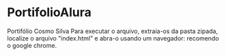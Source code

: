 # PortifolioAlura
Portifólio Cosmo Silva
Para executar o arquivo, extraia-os da pasta zipada, localize o arquivo "index.html" e abra-o usando um navegador: recomendo o google chrome.
